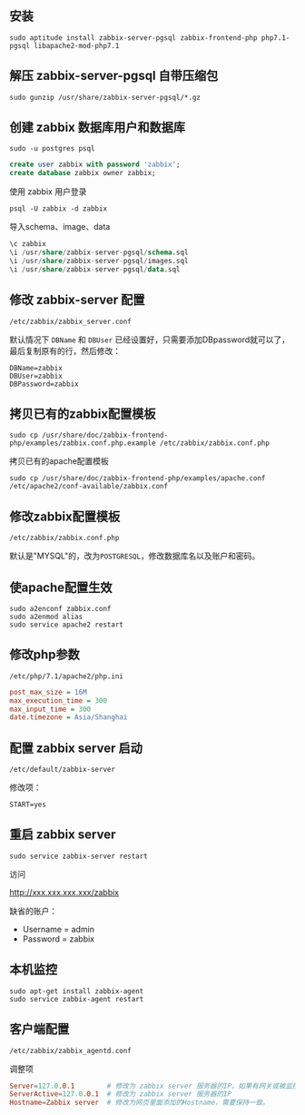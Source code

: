 

## 安装

```shell
sudo aptitude install zabbix-server-pgsql zabbix-frontend-php php7.1-pgsql libapache2-mod-php7.1
```

## 解压 zabbix-server-pgsql 自带压缩包

```shell
sudo gunzip /usr/share/zabbix-server-pgsql/*.gz
```

## 创建 zabbix 数据库用户和数据库

```shell
sudo -u postgres psql
```

```sql
create user zabbix with password 'zabbix';
create database zabbix owner zabbix;
```
使用 zabbix 用户登录
```shell
psql -U zabbix -d zabbix
```
导入schema、image、data
```sql
\c zabbix
\i /usr/share/zabbix-server-pgsql/schema.sql
\i /usr/share/zabbix-server-pgsql/images.sql
\i /usr/share/zabbix-server-pgsql/data.sql
```

## 修改 zabbix-server 配置

`/etc/zabbix/zabbix_server.conf`

默认情况下 `DBName` 和 `DBUser` 已经设置好，只需要添加DBpassword就可以了，最后复制原有的行，然后修改：
```shell
DBName=zabbix
DBUser=zabbix
DBPassword=zabbix
```

## 拷贝已有的zabbix配置模板

```shell
sudo cp /usr/share/doc/zabbix-frontend-php/examples/zabbix.conf.php.example /etc/zabbix/zabbix.conf.php
```
拷贝已有的apache配置模板
```shell
sudo cp /usr/share/doc/zabbix-frontend-php/examples/apache.conf /etc/apache2/conf-available/zabbix.conf
```

## 修改zabbix配置模板

`/etc/zabbix/zabbix.conf.php`

默认是"MYSQL"的，改为`POSTGRESQL`，修改数据库名以及账户和密码。

## 使apache配置生效

```shell
sudo a2enconf zabbix.conf
sudo a2enmod alias
sudo service apache2 restart
```

## 修改php参数

`/etc/php/7.1/apache2/php.ini`
```ini
post_max_size = 16M
max_execution_time = 300
max_input_time = 300
date.timezone = Asia/Shanghai
```

## 配置 zabbix server 启动

`/etc/default/zabbix-server`

修改项：

`START=yes`

## 重启 zabbix server

```shell
sudo service zabbix-server restart
```

访问

http://xxx.xxx.xxx.xxx/zabbix

缺省的账户：

- Username = admin
- Password = zabbix

## 本机监控

```shell
sudo apt-get install zabbix-agent
sudo service zabbix-agent restart
```

## 客户端配置

`/etc/zabbix/zabbix_agentd.conf`

调整项
```conf
Server=127.0.0.1		# 修改为 zabbix server 服务器的IP，如果有网关或被监控机为虚拟机也加上母机的IP
ServerActive=127.0.0.1	# 修改为 zabbix server 服务器的IP
Hostname=Zabbix server	# 修改为网页里面添加的Hostname，需要保持一致。
```
